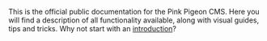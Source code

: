 This is the official public documentation for the Pink Pigeon CMS. Here you will find a description of all functionality available, along with visual guides, tips and tricks. Why not start with an [introduction][intro]?

[intro]:https://pinkpigeondocs.github.io/Pink-Pigeon-Documentation/1_Introduction/
